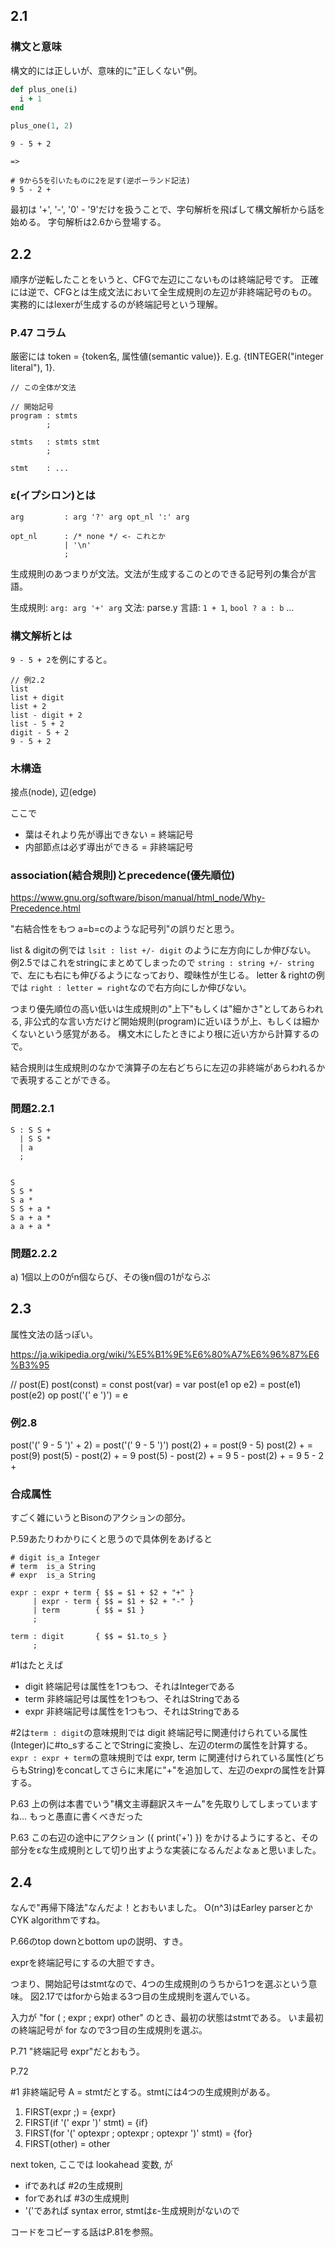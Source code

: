 ## 2.1

### 構文と意味

構文的には正しいが、意味的に"正しくない"例。

```ruby
def plus_one(i)
  i + 1
end

plus_one(1, 2)
```

```
9 - 5 + 2

=>

# 9から5を引いたものに2を足す(逆ポーランド記法)
9 5 - 2 +
```

最初は '+', '-', '0' - '9'だけを扱うことで、字句解析を飛ばして構文解析から話を始める。
字句解析は2.6から登場する。


## 2.2

順序が逆転したことをいうと、CFGで左辺にこないものは終端記号です。
正確には逆で、CFGとは生成文法において全生成規則の左辺が非終端記号のもの。
実務的にはlexerが生成するのが終端記号という理解。

### P.47 コラム

厳密には token = {token名, 属性値(semantic value)}. E.g. {tINTEGER("integer literal"), 1}.

```
// この全体が文法

// 開始記号
program : stmts
        ;

stmts   : stmts stmt
        ;

stmt    : ...
```

### ε(イプシロン)とは

```
arg         : arg '?' arg opt_nl ':' arg

opt_nl		: /* none */ <- これとか
            | '\n'
            ;
```

生成規則のあつまりが文法。文法が生成するこのとのできる記号列の集合が言語。

生成規則: `arg: arg '+' arg`
文法: parse.y
言語: `1 + 1`, `bool ? a : b` ...


### 構文解析とは

`9 - 5 + 2`を例にすると。

```
// 例2.2
list
list + digit
list + 2
list - digit + 2
list - 5 + 2
digit - 5 + 2
9 - 5 + 2
```

### 木構造
接点(node), 辺(edge)

ここで
* 葉はそれより先が導出できない = 終端記号
* 内部節点は必ず導出ができる = 非終端記号


### association(結合規則)とprecedence(優先順位)

https://www.gnu.org/software/bison/manual/html_node/Why-Precedence.html

"右結合性をもつ a=b=cのような記号列"の誤りだと思う。

list & digitの例では `lsit : list +/- digit` のように左方向にしか伸びない。
例2.5ではこれをstringにまとめてしまったので `string : string +/- string` で、左にも右にも伸びるようになっており、曖昧性が生じる。
letter & rightの例では `right : letter = right`なので右方向にしか伸びない。


つまり優先順位の高い低いは生成規則の"上下"もしくは"細かさ"としてあらわれる, 非公式的な言い方だけど開始規則(program)に近いほうが上、もしくは細かくないという感覚がある。
構文木にしたときにより根に近い方から計算するので。

結合規則は生成規則のなかで演算子の左右どちらに左辺の非終端があらわれるかで表現することができる。

### 問題2.2.1

```
S : S S +
  | S S *
  | a
  ;


S
S S *
S a *
S S + a *
S a + a *
a a + a *
```

### 問題2.2.2

a) 1個以上の0がn個ならび、その後n個の1がならぶ


## 2.3

属性文法の話っぽい。

https://ja.wikipedia.org/wiki/%E5%B1%9E%E6%80%A7%E6%96%87%E6%B3%95

// post(E)
post(const) = const
post(var) = var
post(e1 op e2) = post(e1) post(e2) op
post('(' e ')') = e


### 例2.8

post('(' 9 - 5 ')' + 2)
= post('(' 9 - 5 ')') post(2) +
= post(9 - 5) post(2) +
= post(9) post(5) - post(2) +
= 9 post(5) - post(2) +
= 9 5 - post(2) +
= 9 5 - 2 +

### 合成属性

すごく雑にいうとBisonのアクションの部分。

P.59あたりわかりにくと思うので具体例をあげると

```
# digit is_a Integer
# term  is_a String
# expr  is_a String

expr : expr + term { $$ = $1 + $2 + "+" }
     | expr - term { $$ = $1 + $2 + "-" }
     | term        { $$ = $1 }
     ;

term : digit       { $$ = $1.to_s }
     ;
```

#1はたとえば

* digit 終端記号は属性を1つもつ、それはIntegerである
* term 非終端記号は属性を1つもつ、それはStringである
* expr 非終端記号は属性を1つもつ、それはStringである

#2は`term : digit`の意味規則では digit 終端記号に関連付けられている属性(Integer)に#to_sすることでStringに変換し、左辺のtermの属性を計算する。`expr : expr + term`の意味規則では expr, term に関連付けられている属性(どちらもString)をconcatしてさらに末尾に"+"を追加して、左辺のexprの属性を計算する。

P.63 上の例は本書でいう"構文主導翻訳スキーム"を先取りしてしまっていますね... もっと愚直に書くべきだった

P.63 この右辺の途中にアクション ({ print('+') }) をかけるようにすると、その部分をεな生成規則として切り出すような実装になるんだよなぁと思いました。

## 2.4

なんで"再帰下降法"なんだよ！とおもいました。
O(n^3)はEarley parserとかCYK algorithmですね。

P.66のtop downとbottom upの説明、すき。

exprを終端記号にするの大胆ですき。

つまり、開始記号はstmtなので、4つの生成規則のうちから1つを選ぶという意味。
図2.17ではforから始まる3つ目の生成規則を選んでいる。

入力が "for ( ; expr ; expr) other" のとき、最初の状態はstmtである。
いま最初の終端記号が for なので3つ目の生成規則を選ぶ。

P.71 "終端記号 expr"だとおもう。

P.72

#1 非終端記号 A = stmtだとする。stmtには4つの生成規則がある。

1. FIRST(expr ;) = {expr}
2. FIRST(if '(' expr ')' stmt) = {if}
3. FIRST(for '(' optexpr ; optexpr ; optexpr ')' stmt) = {for}
4. FIRST(other) = other

next token, ここでは lookahead 変数, が

* ifであれば #2の生成規則
* forであれば #3の生成規則
* '('であれば syntax error, stmtはε-生成規則がないので

コードをコピーする話はP.81を参照。


